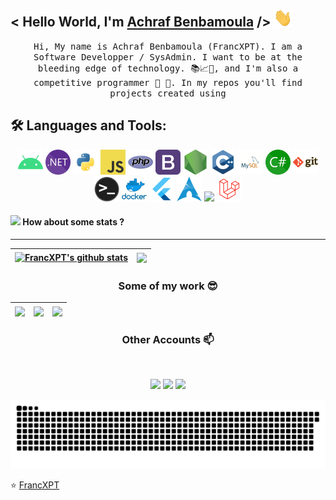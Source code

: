 <h2> < Hello World, I'm <a href="https://ma.linkedin.com/in/achraf-benbamoula-271407197" target="_blank"> Achraf Benbamoula</a> /> <img src="https://raw.githubusercontent.com/ABSphreak/ABSphreak/master/gifs/Hi.gif" width="30px">  </h2>
    
 
<p align="center"> <samp>Hi, My name is Achraf Benbamoula (FrancXPT). I am a Software Developper / SysAdmin. I want to be at the bleeding edge of technology. 📚📈🔬, and I'm also a competitive programmer 🤩 🎈. In my repos you'll find projects created using 
 
  
  <h2>🛠 Languages and Tools:  </h2>

<p align="center">
<img height="40" src="https://raw.githubusercontent.com/github/explore/93d8a67084f94b2a444e510199a6e7622e5b09a3/topics/android/android.png">
<img height="40" src="https://raw.githubusercontent.com/github/explore/93d8a67084f94b2a444e510199a6e7622e5b09a3/topics/dotnet/dotnet.png">
<img height="40" src="https://raw.githubusercontent.com/github/explore/80688e429a7d4ef2fca1e82350fe8e3517d3494d/topics/python/python.png">
<img height="40" src="https://raw.githubusercontent.com/github/explore/80688e429a7d4ef2fca1e82350fe8e3517d3494d/topics/javascript/javascript.png">
<img height="40" src="https://raw.githubusercontent.com/github/explore/80688e429a7d4ef2fca1e82350fe8e3517d3494d/topics/php/php.png">
<img height="40" src="https://raw.githubusercontent.com/github/explore/80688e429a7d4ef2fca1e82350fe8e3517d3494d/topics/bootstrap/bootstrap.png">
<img height="40" src="https://raw.githubusercontent.com/github/explore/80688e429a7d4ef2fca1e82350fe8e3517d3494d/topics/nodejs/nodejs.png">
<img height="40" src="https://raw.githubusercontent.com/github/explore/80688e429a7d4ef2fca1e82350fe8e3517d3494d/topics/cpp/cpp.png">
<img height="40" src="https://raw.githubusercontent.com/github/explore/80688e429a7d4ef2fca1e82350fe8e3517d3494d/topics/mysql/mysql.png">
<img height="40" src="https://raw.githubusercontent.com/github/explore/80688e429a7d4ef2fca1e82350fe8e3517d3494d/topics/csharp/csharp.png">
<img height="40" src="https://raw.githubusercontent.com/github/explore/80688e429a7d4ef2fca1e82350fe8e3517d3494d/topics/git/git.png">
<img height="40" src="https://raw.githubusercontent.com/github/explore/80688e429a7d4ef2fca1e82350fe8e3517d3494d/topics/terminal/terminal.png">
<img height="40" src="https://raw.githubusercontent.com/github/explore/80688e429a7d4ef2fca1e82350fe8e3517d3494d/topics/docker/docker.png">
<img height="40" src="https://raw.githubusercontent.com/github/explore/cebd63002168a05a6a642f309227eefeccd92950/topics/flutter/flutter.png">
<img height="40" src="https://raw.githubusercontent.com/github/explore/7b8474be525e3f210d3c8d60a32beca4bfc2895b/topics/archlinux/archlinux.png">
<img height="40" src="https://avatars0.githubusercontent.com/u/6368483?s=200&v=4">
<img height="40" src="https://raw.githubusercontent.com/github/explore/56a826d05cf762b2b50ecbe7d492a839b04f3fbf/topics/laravel/laravel.png">
  </p>

#### <img src="https://media.giphy.com/media/VgCDAzcKvsR6OM0uWg/giphy.gif" width="50"> How about some stats ?
____
| <a href="https://github.com/FrancXPT/github-readme-stats"><img align="center" src="https://github-readme-stats.vercel.app/api?username=FrancXPT&show_icons=true&include_all_commits=false&count_private=true&theme=buefy&hide_border=true" alt="FrancXPT's github stats" /></a> | <a href="https://github.com/FrancXPT/github-readme-stats"><img align="center" src="https://github-readme-stats.vercel.app/api/top-langs/?username=FrancXPT&count_private=true&layout=compact&theme=buefy&hide_border=true&layout=compact" /></a> |
| ------------- | ------------- |
<h3 align="center"> Some of my work 😎 </h3>
    
| <a href="https://github.com/FrancXPT/NewsApp"><img align="center" src="https://github-readme-stats.vercel.app/api/pin/?username=Francxpt&repo=NewsApp" /></a> | <a href="https://github.com/FrancXPT/Pinger"><img align="center" src="https://github-readme-stats.vercel.app/api/pin/?username=Francxpt&repo=Pinger" /></a>  | <a href="https://github.com/FrancXPT/nginx-ui"><img align="center" src="https://github-readme-stats.vercel.app/api/pin/?username=Francxpt&repo=nginx-ui" /></a>  |
| ------- | --- | --- |

    
<h3 align="center"> Other Accounts 📫 </h3>
<br />
<p align="center">
<a href="https://ma.linkedin.com/in/achraf-benbamoula-271407197"><img src="https://img.shields.io/badge/linkedin-%230077B5.svg?&style=for-the-badge&logo=linkedin&logoColor=white"/></a>
<a href="https://instagram.com/achrafbamoula"><img src="https://img.shields.io/badge/instagram-%23E4405F.svg?&style=for-the-badge&logo=instagram&logoColor=white"/></a>
<a href="https://francxpt.github.io"><img src="https://img.shields.io/badge/Website-blue?&style=for-the-badge&logo=google-chrome&logoColor=white"/></a>
</p>

![Snake animation](https://github.com/FrancXPT/FrancXPT/blob/output/github-contribution-grid-snake.svg)
    
⭐️ [FrancXPT](https://github.com/FrancXPT)

